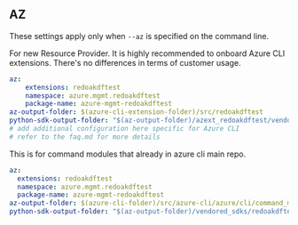## AZ

These settings apply only when `--az` is specified on the command line.

For new Resource Provider. It is highly recommended to onboard Azure CLI extensions. There's no differences in terms of customer usage. 

``` yaml $(az) && $(target-mode) != 'core'
az:
    extensions: redoakdftest
    namespace: azure.mgmt.redoakdftest
    package-name: azure-mgmt-redoakdftest
az-output-folder: $(azure-cli-extension-folder)/src/redoakdftest
python-sdk-output-folder: "$(az-output-folder)/azext_redoakdftest/vendored_sdks/redoakdftest"
# add additional configuration here specific for Azure CLI
# refer to the faq.md for more details
```



This is for command modules that already in azure cli main repo. 
``` yaml $(az) && $(target-mode) == 'core'
az:
  extensions: redoakdftest
  namespace: azure.mgmt.redoakdftest
  package-name: azure-mgmt-redoakdftest
az-output-folder: $(azure-cli-folder)/src/azure-cli/azure/cli/command_modules/redoakdftest
python-sdk-output-folder: "$(az-output-folder)/vendored_sdks/redoakdftest"
``` 
